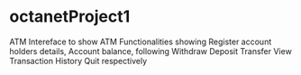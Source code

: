 # octanetProject1
ATM Intereface to show ATM Functionalities showing Register account holders details, Account balance, following Withdraw  Deposit  Transfer View Transaction History  Quit respectively
